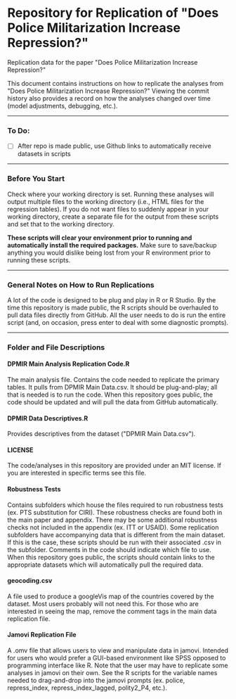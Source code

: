 # Repository for Replication of "Does Police Militarization Increase Repression?"
Replication data for the paper "Does Police Militarization Increase Repression?"

This document contains instructions on how to replicate the analyses from "Does Police Militarization Increase Repression?" Viewing the commit history also provides a record on how the analyses changed over time (model adjustments, debugging, etc.).

---

### To Do:
* [ ] After repo is made public, use Github links to automatically receive datasets in scripts

---

### Before You Start
Check where your working directory is set. Running these analyses will output multiple files to the working directory (i.e., HTML files for the regression tables). If you do not want files to suddenly appear in your working directory, create a separate file for the output from these scripts and set that to the working directory.

**These scripts will clear your environment prior to running and automatically install the required packages.** Make sure to save/backup anything you would dislike being lost from your R environment prior to running these scripts.

---

### General Notes on How to Run Replications
A lot of the code is designed to be plug and play in R or R Studio. By the time this repository is made public, the R scripts should be overhauled to pull data files directly from GitHub. All the user needs to do is run the entire script (and, on occasion, press enter to deal with some diagnostic prompts). 

---

### Folder and File Descriptions
#### DPMIR Main Analysis Replication Code.R
The main analysis file. Contains the code needed to replicate the primary tables. It pulls from DPMIR Main Data.csv. It should be plug-and-play; all that is needed is to run the code. When this repository goes public, the code should be updated and will pull the data from GitHub automatically.
#### DPMIR Data Descriptives.R
Provides descriptives from the dataset ("DPMIR Main Data.csv").
#### LICENSE
The code/analyses in this repository are provided under an MIT license. If you are interested in specific terms see this file.
#### Robustness Tests
Contains subfolders which house the files required to run robustness tests (ex. PTS substitution for CIRI). These robustness checks are found both in the main paper and appendix. There may be some additional robustness checks not included in the appendix (ex. ITT or USAID). Some replication subfolders have accompanying data that is different from the main dataset. If this is the case, these scripts should be run with their associated .csv in the subfolder. Comments in the code should indicate which file to use. When this repository goes public, the scripts should contain links to the appropriate datasets which will automatically pull the required data.
#### geocoding.csv
A file used to produce a googleVis map of the countries covered by the dataset. Most users probably will not need this. For those who are interested in seeing the map, remove the comment tags in the main data replication file.
#### Jamovi Replication File 
A .omv file that allows users to view and manipulate data in jamovi. Intended for users who would prefer a GUI-based environment like SPSS opposed to programming interface like R. Note that the user may have to replicate some analyses in jamovi on their own. See the R scripts for the variable names needed to drag-and-drop into the jamovi prompts (ex. police, repress_index, repress_index_lagged, polity2_P4, etc.).
